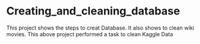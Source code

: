 # Creating_and_cleaning_database
 This project shows the steps to creat Database.
It also shows to clean wiki movies.
This above project performed a task to clean Kaggle Data
